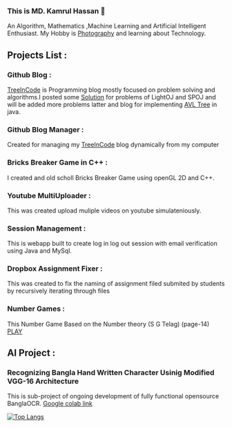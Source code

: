 ### This is MD. Kamrul Hassan 👋
An Algorithm, Mathematics ,Machine Learning and Artificial Intelligent Enthusiast. My Hobby is [Photography](https://sites.google.com/view/kamrul1157024/photography) and learning about Technology.
## Projects List :
### Github Blog : 
   [TreeInCode](https://kamrul1157024.github.io/) is Programming blog mostly focused on problem solving and algorithms.I posted some [Solution](https://kamrul1157024.github.io/Solution_Searcher/output.html) for problems of LightOJ and SPOJ and will be added more problems latter and blog for implementing [AVL Tree](https://kamrul1157024.github.io/tutorials/Avl%20tree/avl_tree.html) in java.

### Github Blog Manager :  
   Created for managing my [TreeInCode](https://kamrul1157024.github.io/) blog dynamically from my computer
   
### Bricks Breaker Game in C++ :
   I created and old scholl Bricks Breaker Game using openGL 2D and C++. 
   
### Youtube MultiUploader : 
   This was created upload muliple videos on youtube simulateniously. 
   
### Session Management : 
   This is webapp built to create log in log out session with email verification using Java and MySql.
   
### Dropbox Assignment Fixer :
   This was created to fix the naming of assignment filed submited by students by recursively iterating through files 

### Number Games : 
  This Number Game Based on the Number theory (S G Telag) (page-14)     <a href="https://sites.google.com/view/kamrul1157024/fun/numbergame" class="button">PLAY</a>

## AI Project :
### Recognizing Bangla Hand Written Character Usinig Modified VGG-16 Architecture 
This is sub-project of ongoing development of fully functional opensource BanglaOCR. 
[Google colab link](https://colab.research.google.com/drive/1sGOqpF5XOfQ9-6xuigj21zmv6tLJ2a2j?usp=sharing)


[![Top Langs](https://github-readme-stats.vercel.app/api/top-langs/?username=kamrul1157024&langs_count=8&hide=html,css&layout=compact)](https://github.com/kamrul1157024/github-readme-stats)
